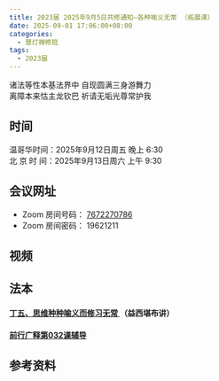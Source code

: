 ```yaml
---
title: 2023届 2025年9月5日共修通知—各种喻义无常 （拓展课）
date: 2025-09-01 17:06:00+08:00
categories:
  - 慧灯禅修班
tags:
  - 2023届
---
```

诸法等性本基法界中 自现圆满三身游舞力\
离障本来怙主龙钦巴 祈请无垢光尊常护我

## 时间

温哥华时间：2025年9月12日周五 晚上 6:30\
北 京 时 间：2025年9月13日周六 上午 9:30

## 会议网址

* Zoom 房间号码： [7672270786](https://us02web.zoom.us/j/7672270786?pwd=bjRzNVpOT0g1cWF3WWVqVE1PZzlWZz09)
* Zoom 房间密码： 19621211

## 视频

## 法本

#### [丁五、思维种种喻义而修习无常 ](https://www.huidengchanxiu.net/refs/xmfw/s3/s3-ydw3-smwc#%E4%B8%81%E4%BA%94%E6%80%9D%E7%BB%B4%E7%A7%8D%E7%A7%8D%E5%96%BB%E4%B9%89%E8%80%8C%E4%BF%AE%E4%B9%A0%E6%97%A0%E5%B8%B8)[](https://www.huidengchanxiu.net/4jx/2wc/07)[](https://www.huidengchanxiu.net/4jx/2wc/07)（益西堪布讲）

#### [前行广释第032课辅导](https://www.huidengchanxiu.net/refs/qxgs/fudao/qxgsfd-04wc/#%E5%89%8D%E8%A1%8C%E5%B9%BF%E9%87%8A%E7%AC%AC032%E8%AF%BE%E8%BE%85%E5%AF%BC)

## 参考资料
